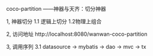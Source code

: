 coco-partition
	——神器与天齐：切分神器

1, 神器切分
	1.1 逻辑上切分
	1.2物理上组合
	
2, 访问地址
	http://localhost:8080/wanwan-coco-partition
	
3, 调用序列
	3.1 datasource	-> mybatis	-> dao -> mvc
								-> tx						

